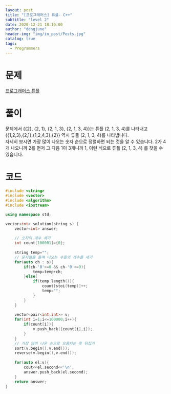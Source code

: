 ```yaml
---
layout: post
title: "[프로그래머스] 튜플- C++"
subtitle: "level 2"
date: 2020-12-21 18:10:00
author: "dongjune"
header-img: "img/in_post/Posts.jpg"
catalog: true
tags:
  - Programmers
---
```

# 문제
[프로그래머스 튜플](https://programmers.co.kr/learn/courses/30/lessons/64065)
# 풀이
문제에서 {{2}, {2, 1}, {2, 1, 3}, {2, 1, 3, 4}}는 튜플 (2, 1, 3, 4)를 나타내고   
{{1,2,3},{2,1},{1,2,4,3},{2}} 역시 튜플 (2, 1, 3, 4)를 나타냅니다.  
자세히 보시면 가장 많이 나오는 숫자 순으로 정렬하면 되는 것을 알 수 있습니다. 2가 4개 나오니까 2를 먼저 그 다음 1이 3개니까 1, 이런 식으로 튜플 (2, 1, 3, 4) 를 찾을 수 있습니다.  

# 코드
```c++
#include <string>
#include <vector>
#include <algorithm>
#include <iostream>

using namespace std;

vector<int> solution(string s) {
    vector<int> answer;
    
    // 숫자의 개수 세기
    int count[100001]={0};
    
    string temp="";
    // 문자열을 돌며 나오는 수들의 개수를 세기
    for(auto ch : s){
        if(ch-'0'>=0 && ch-'0'<=9){
            temp=temp+ch;
        }else{
            if(temp.length()){
                count[stoi(temp)]++;
                temp="";
            }
        }
    }
    
    vector<pair<int,int>> v;
    for(int i=1;i<=100000;i++){
        if(count[i]){
            v.push_back({count[i],i});
        }
    }
    // 가장 많이 나온 순으로 오름차순 후 뒤집기
    sort(v.begin(),v.end());
    reverse(v.begin(),v.end());
    
    for(auto el:v){
        cout<<el.second<<'\n';
        answer.push_back(el.second);
    }
    return answer;
}
```